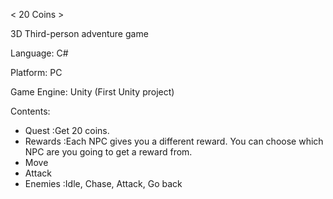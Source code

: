 < 20 Coins >

3D Third-person adventure game


Language: C#

Platform: PC

Game Engine: Unity (First Unity project)


Contents:

- Quest :Get 20 coins. 
- Rewards :Each NPC gives you a different reward. You can choose which NPC are you going to get a reward from.
- Move
- Attack
- Enemies :Idle, Chase, Attack, Go back
